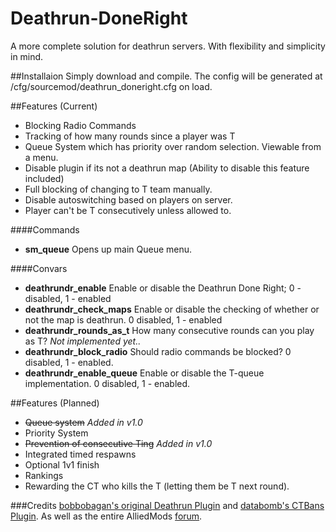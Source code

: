 # Deathrun-DoneRight
A more complete solution for deathrun servers. With flexibility and simplicity in mind.

##Installaion
Simply download and compile. The config will be generated at /cfg/sourcemod/deathrun_doneright.cfg on load.


##Features (Current)

- Blocking Radio Commands
- Tracking of how many rounds since a player was T
- Queue System which has priority over random selection. Viewable from a menu.
- Disable plugin if its not a deathrun map (Ability to disable this feature included)
- Full blocking of changing to T team manually.
- Disable autoswitching based on players on server.
- Player can't be T consecutively unless allowed to.

####Commands

- **sm_queue** Opens up main Queue menu.

####Convars

-	**deathrundr_enable** Enable or disable the Deathrun Done Right; 0 - disabled, 1 - enabled
-	**deathrundr_check_maps** Enable or disable the checking of whether or not the map is deathrun. 0 disabled, 1 - enabled
-	**deathrundr_rounds_as_t** How many consecutive rounds can you play as T? _Not implemented yet.._
-	**deathrundr_block_radio** Should radio commands be blocked? 0 disabled, 1 - enabled.
-	**deathrundr_enable_queue** Enable or disable the T-queue implementation. 0 disabled, 1 - enabled.


##Features (Planned)

- ~~Queue system~~  _Added in v1.0_
- Priority System
- ~~Prevention of consecutive Ting~~  _Added in v1.0_
- Integrated timed respawns
- Optional 1v1 finish
- Rankings
- Rewarding the CT who kills the T (letting them be T next round).

###Credits
[bobbobagan's original Deathrun Plugin](https://forums.alliedmods.net/showthread.php?t=129907) and [databomb's CTBans Plugin](https://forums.alliedmods.net/showthread.php?t=166080). As well as the entire AlliedMods [forum](https://forums.alliedmods.net/index.php).
